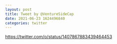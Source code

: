 ```yaml
--- 
layout: post 
title: Tweet by @VentureSideCap 
date: 2021-06-23 1624496840 
categories: twitter 
--- 
```

https://twitter.com/o/status/1407867883439464453